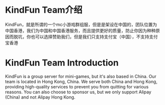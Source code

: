 <h1>KindFun Team介绍</h1>

<p>KindFun，就是所谓的一个mc小游戏群组服，但是是架设在中国的，团队位置为中国香港，我们为中国和中国香港服务，而且提供更好的质量，防止你因为种种原因而脱坑，你也可以选择赞助我们，但是我们只支持支付宝（中国），不支持支付宝香港</p>

<h1>KindFun Team Introduction</h1>

<p>KindFun is a group server for mini-games, but it's also based in China. Our team is located in Hong Kong, China. We serve both China and Hong Kong, providing high-quality services to prevent you from quitting for various reasons. You can also choose to sponsor us, but we only support Alipay (China) and not Alipay Hong Kong.</p>
